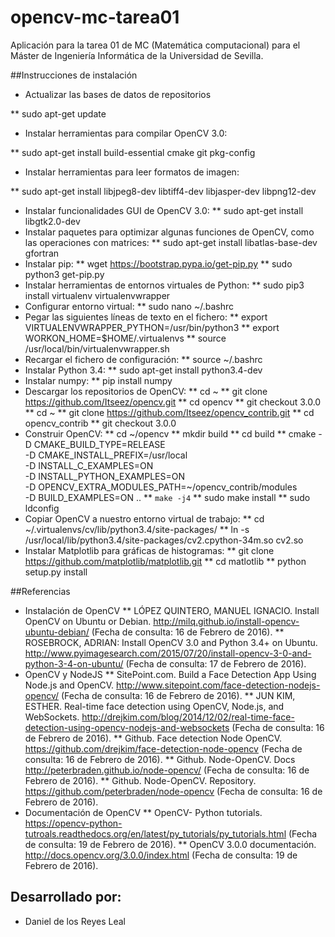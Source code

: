 # opencv-mc-tarea01
Aplicación para la tarea 01 de MC (Matemática computacional) para el Máster de Ingeniería Informática de la Universidad de Sevilla.

##Instrucciones de instalación

* Actualizar las bases de datos de repositorios

** sudo apt-get update

* Instalar herramientas para compilar OpenCV 3.0:

** sudo apt-get install build-essential cmake git pkg-config

* Instalar herramientas para leer formatos de imagen:

** sudo apt-get install libjpeg8-dev libtiff4-dev libjasper-dev libpng12-dev
* Instalar funcionalidades GUI de OpenCV 3.0:
** sudo apt-get install libgtk2.0-dev
* Instalar paquetes para optimizar algunas funciones de OpenCV, como las operaciones con matrices:
** sudo apt-get install libatlas-base-dev gfortran
* Instalar pip:
** wget https://bootstrap.pypa.io/get-pip.py
** sudo python3 get-pip.py
* Instalar herramientas de entornos virtuales de Python:
** sudo pip3 install virtualenv virtualenvwrapper
* Configurar entorno virtual:
** sudo nano ~/.bashrc
* Pegar las siguientes líneas de texto en el fichero:
** export VIRTUALENVWRAPPER_PYTHON=/usr/bin/python3
** export WORKON_HOME=$HOME/.virtualenvs
** source /usr/local/bin/virtualenvwrapper.sh
* Recargar el fichero de configuración:
** source ~/.bashrc
* Instalar Python 3.4:
** sudo apt-get install python3.4-dev
* Instalar numpy:
** pip install numpy
* Descargar los repositorios de OpenCV:
** cd ~
** git clone https://github.com/Itseez/opencv.git
** cd opencv
** git checkout 3.0.0
** cd ~
** git clone https://github.com/Itseez/opencv_contrib.git
** cd opencv_contrib
** git checkout 3.0.0
* Construir OpenCV:
** cd ~/opencv
** mkdir build
** cd build
** cmake -D CMAKE_BUILD_TYPE=RELEASE \
	-D CMAKE_INSTALL_PREFIX=/usr/local \
	-D INSTALL_C_EXAMPLES=ON \
	-D INSTALL_PYTHON_EXAMPLES=ON \
	-D OPENCV_EXTRA_MODULES_PATH=~/opencv_contrib/modules \
	-D BUILD_EXAMPLES=ON ..
** <code>make -j4</code>
** sudo make install
** sudo ldconfig
* Copiar OpenCV a nuestro entorno virtual de trabajo:
** cd ~/.virtualenvs/cv/lib/python3.4/site-packages/
** ln -s /usr/local/lib/python3.4/site-packages/cv2.cpython-34m.so cv2.so
* Instalar Matplotlib para gráficas de histogramas:
** git clone https://github.com/matplotlib/matplotlib.git
** cd matlotlib
** python setup.py install

##Referencias
* Instalación de OpenCV
** LÓPEZ QUINTERO, MANUEL IGNACIO. Install OpenCV on Ubuntu or Debian. http://milq.github.io/install-opencv-ubuntu-debian/ (Fecha de consulta: 16 de Febrero de 2016).
** ROSEBROCK, ADRIAN: Install OpenCV 3.0 and Python 3.4+ on Ubuntu. http://www.pyimagesearch.com/2015/07/20/install-opencv-3-0-and-python-3-4-on-ubuntu/ (Fecha de consulta: 17 de Febrero de 2016).
* OpenCV y NodeJS
** SitePoint.com. Build a Face Detection App Using Node.js and OpenCV. http://www.sitepoint.com/face-detection-nodejs-opencv/ (Fecha de consulta: 16 de Febrero de 2016).
** JUN KIM, ESTHER. Real-time face detection using OpenCV, Node.js, and WebSockets. http://drejkim.com/blog/2014/12/02/real-time-face-detection-using-opencv-nodejs-and-websockets (Fecha de consulta: 16 de Febrero de 2016).
** Github. Face detection Node OpenCV. https://github.com/drejkim/face-detection-node-opencv (Fecha de consulta: 16 de Febrero de 2016).
** Github. Node-OpenCV. Docs http://peterbraden.github.io/node-opencv/ (Fecha de consulta: 16 de Febrero de 2016).
** Github. Node-OpenCV. Repository. https://github.com/peterbraden/node-opencv (Fecha de consulta: 16 de Febrero de 2016).
* Documentación de OpenCV
** OpenCV- Python tutorials. https://opencv-python-tutroals.readthedocs.org/en/latest/py_tutorials/py_tutorials.html (Fecha de consulta: 19 de Febrero de 2016).
** OpenCV 3.0.0 documentación. http://docs.opencv.org/3.0.0/index.html (Fecha de consulta: 19 de Febrero de 2016).



## Desarrollado por:
* Daniel de los Reyes Leal
